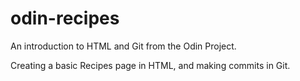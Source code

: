 # odin-recipes

An introduction to HTML and Git from the Odin Project.

Creating a basic Recipes page in HTML, and making commits in Git.